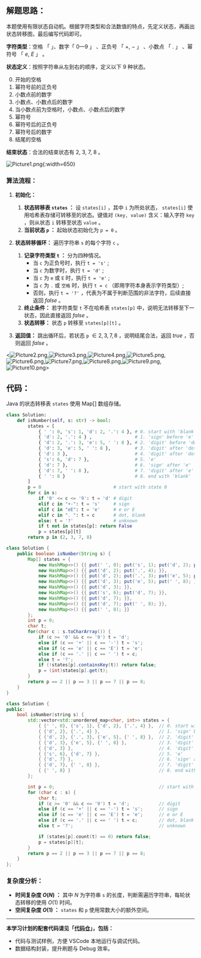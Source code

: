 ## 解题思路：

本题使用有限状态自动机。根据字符类型和合法数值的特点，先定义状态，再画出状态转移图，最后编写代码即可。

**字符类型**：空格 「   」、数字「 $0—9$ 」 、正负号 「 $+$, $-$ 」 、小数点 「 $.$ 」 、幂符号 「 $e$, $E$ 」 。

**状态定义**：按照字符串从左到右的顺序，定义以下 9 种状态。

0. 开始的空格
1. 幂符号前的正负号
2. 小数点前的数字
3. 小数点、小数点后的数字
4. 当小数点前为空格时，小数点、小数点后的数字
5. 幂符号
6. 幂符号后的正负号
7. 幂符号后的数字
8. 结尾的空格

**结束状态**：合法的结束状态有 2, 3, 7, 8 。

![Picture1.png](https://pic.leetcode-cn.com/1599283151-YmPMis-Picture1.png){:width=650}

### 算法流程：

1. **初始化：**
   1. **状态转移表 `states` ：** 设 `states[i]` ，其中 `i` 为所处状态， `states[i]` 使用哈希表存储可转移至的状态。键值对 `(key, value)` 含义：输入字符 `key` ，则从状态 `i` 转移至状态 `value` 。
   2. **当前状态 `p` ：** 起始状态初始化为 `p = 0` 。

2. **状态转移循环：** 遍历字符串 `s` 的每个字符 `c` 。
   1. **记录字符类型 `t` ：** 分为四种情况。
      - 当 `c` 为正负号时，执行 `t = 's'` ;
      - 当 `c` 为数字时，执行 `t = 'd'` ;
      - 当 `c` 为 `e` 或 `E` 时，执行 `t = 'e'` ;
      - 当 `c` 为 `.` 或 `空格` 时，执行 `t = c` （即用字符本身表示字符类型）;
      - 否则，执行 `t = '?'` ，代表为不属于判断范围的非法字符，后续直接返回 $false$ 。
   2. **终止条件：** 若字符类型 `t` 不在哈希表 `states[p]` 中，说明无法转移至下一状态，因此直接返回 $false$ 。
   3. **状态转移：** 状态 `p` 转移至 `states[p][t]` 。

3. **返回值：** 跳出循环后，若状态 `p` $\in {2, 3, 7, 8}$ ，说明结尾合法，返回 $true$ ，否则返回 $false$ 。

<![Picture2.png](https://pic.leetcode-cn.com/1599283163-NYRJuG-Picture2.png),![Picture3.png](https://pic.leetcode-cn.com/1599283166-EeQMXb-Picture3.png),![Picture4.png](https://pic.leetcode-cn.com/1599283171-UsxiTn-Picture4.png),![Picture5.png](https://pic.leetcode-cn.com/1599283169-vZtZhA-Picture5.png),![Picture6.png](https://pic.leetcode-cn.com/1599283174-EjrKZh-Picture6.png),![Picture7.png](https://pic.leetcode-cn.com/1599283177-PHaNOb-Picture7.png),![Picture8.png](https://pic.leetcode-cn.com/1599283183-QAjXuu-Picture8.png),![Picture9.png](https://pic.leetcode-cn.com/1599283186-RNpWas-Picture9.png),![Picture10.png](https://pic.leetcode-cn.com/1599283190-JizpdM-Picture10.png)>

## 代码：

Java 的状态转移表 `states` 使用 Map[] 数组存储。

```Python []
class Solution:
    def isNumber(self, s: str) -> bool:
        states = [
            { ' ': 0, 's': 1, 'd': 2, '.': 4 }, # 0. start with 'blank'
            { 'd': 2, '.': 4 } ,                # 1. 'sign' before 'e'
            { 'd': 2, '.': 3, 'e': 5, ' ': 8 }, # 2. 'digit' before 'dot'
            { 'd': 3, 'e': 5, ' ': 8 },         # 3. 'digit' after 'dot'
            { 'd': 3 },                         # 4. 'digit' after 'dot' (‘blank’ before 'dot')
            { 's': 6, 'd': 7 },                 # 5. 'e'
            { 'd': 7 },                         # 6. 'sign' after 'e'
            { 'd': 7, ' ': 8 },                 # 7. 'digit' after 'e'
            { ' ': 8 }                          # 8. end with 'blank'
        ]
        p = 0                           # start with state 0
        for c in s:
            if '0' <= c <= '9': t = 'd' # digit
            elif c in "+-": t = 's'     # sign
            elif c in "eE": t = 'e'     # e or E
            elif c in ". ": t = c       # dot, blank
            else: t = '?'               # unknown
            if t not in states[p]: return False
            p = states[p][t]
        return p in (2, 3, 7, 8)
```

```Java []
class Solution {
    public boolean isNumber(String s) {
        Map[] states = {
            new HashMap<>() {{ put(' ', 0); put('s', 1); put('d', 2); put('.', 4); }}, // 0.
            new HashMap<>() {{ put('d', 2); put('.', 4); }},                           // 1.
            new HashMap<>() {{ put('d', 2); put('.', 3); put('e', 5); put(' ', 8); }}, // 2.
            new HashMap<>() {{ put('d', 3); put('e', 5); put(' ', 8); }},              // 3.
            new HashMap<>() {{ put('d', 3); }},                                        // 4.
            new HashMap<>() {{ put('s', 6); put('d', 7); }},                           // 5.
            new HashMap<>() {{ put('d', 7); }},                                        // 6.
            new HashMap<>() {{ put('d', 7); put(' ', 8); }},                           // 7.
            new HashMap<>() {{ put(' ', 8); }}                                         // 8.
        };
        int p = 0;
        char t;
        for(char c : s.toCharArray()) {
            if (c >= '0' && c <= '9') t = 'd';
            else if (c == '+' || c == '-') t = 's';
            else if (c == 'e' || c == 'E') t = 'e';
            else if (c == '.' || c == ' ') t = c;
            else t = '?';
            if (!states[p].containsKey(t)) return false;
            p = (int)states[p].get(t);
        }
        return p == 2 || p == 3 || p == 7 || p == 8;
    }
}
```

```C++ []
class Solution {
public:
    bool isNumber(string s) {
        std::vector<std::unordered_map<char, int>> states = {
            { {' ', 0}, {'s', 1}, {'d', 2}, {'.', 4} },  // 0. start with 'blank'
            { {'d', 2}, {'.', 4} },                      // 1. 'sign' before 'e'
            { {'d', 2}, {'.', 3}, {'e', 5}, {' ', 8} },  // 2. 'digit' before 'dot'
            { {'d', 3}, {'e', 5}, {' ', 8} },            // 3. 'digit' after 'dot'
            { {'d', 3} },                                // 4. 'digit' after 'dot' (‘blank’ before 'dot')
            { {'s', 6}, {'d', 7} },                      // 5. 'e'
            { {'d', 7} },                                // 6. 'sign' after 'e'
            { {'d', 7}, {' ', 8} },                      // 7. 'digit' after 'e'
            { {' ', 8} }                                 // 8. end with 'blank'
        };

        int p = 0;                                       // start with state 0
        for (char c : s) {
            char t;
            if (c >= '0' && c <= '9') t = 'd';           // digit
            else if (c == '+' || c == '-') t = 's';      // sign
            else if (c == 'e' || c == 'E') t = 'e';      // e or E
            else if (c == '.' || c == ' ') t = c;        // dot, blank
            else t = '?';                                // unknown

            if (states[p].count(t) == 0) return false;
            p = states[p][t];
        }
        return p == 2 || p == 3 || p == 7 || p == 8;
    }
};
```

### 复杂度分析：

- **时间复杂度 $O(N)$ ：** 其中 $N$ 为字符串 `s` 的长度，判断需遍历字符串，每轮状态转移的使用 $O(1)$ 时间。
- **空间复杂度 $O(1)$ ：** `states` 和 `p` 使用常数大小的额外空间。

---

**本学习计划的配套代码请见「[代码仓](https://github.com/krahets/selected-coding-interview)」，包括：**

- 代码与测试样例，方便 VSCode 本地运行与调试代码。
- 数据结构封装，提升刷题与 Debug 效率。
